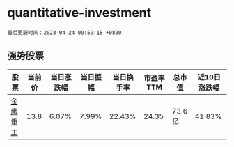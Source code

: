 # quantitative-investment

`最后更新时间：2023-04-24 09:59:18 +0800`

## 强势股票

|股票|当前价|当日涨跌幅|当日振幅|当日换手率|市盈率TTM|总市值|近10日涨跌幅|
|----|----|----|----|----|----|----|----|
|[金鹰重工](https://xueqiu.com/S/SZ301048)|13.8|6.07%|7.99%|22.43%|24.35|73.6亿|41.83%|
